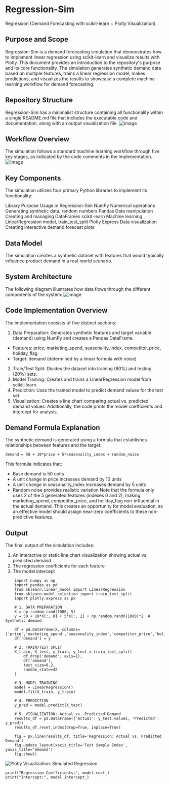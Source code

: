# Regression-Sim
Regression (Demand Forecasting with scikit-learn + Plotly Visualization)

## Purpose and Scope
Regression-Sim is a demand forecasting simulation that demonstrates how to implement linear regression using scikit-learn and visualize results with Plotly. This document provides an introduction to the repository's purpose and its core functionality. 
The simulation generates synthetic demand data based on multiple features, trains a linear regression model, makes predictions, and visualizes the results to showcase a complete machine learning workflow for demand forecasting.

## Repository Structure
Regression-Sim has a minimalist structure containing all functionality within a single README.md file that includes the executable code and documentation, along with an output visualization file.
![image](RS.png)

## Workflow Overview
The simulation follows a standard machine learning workflow through five key stages, as indicated by the code comments in the implementation.
![image](WO.png)
## Key Components
The simulation utilizes four primary Python libraries to implement its functionality:

Library	            Purpose	                Usage in Regression-Sim
NumPy	            Numerical operations	Generating synthetic data, random numbers
Pandas	            Data manipulation	    Creating and managing DataFrames
scikit-learn	    Machine learning	    LinearRegression model, train_test_split
Plotly Express	    Data visualization	    Creating interactive demand forecast plots

## Data Model
The simulation creates a synthetic dataset with features that would typically influence product demand in a real-world scenario.

## System Architecture
The following diagram illustrates how data flows through the different components of the system:
![image](SA.png)

## Code Implementation Overview
The implementation consists of five distinct sections:

1. Data Preparation: Generates synthetic features and target variable (demand) using NumPy and creates a Pandas DataFrame.
- Features: price, marketing_spend, seasonality_index, competitor_price, holiday_flag
- Target: demand (determined by a linear formula with noise)
2. Train/Test Split: Divides the dataset into training (80%) and testing (20%) sets.
3. Model Training: Creates and trains a LinearRegression model from scikit-learn.
4. Prediction: Uses the trained model to predict demand values for the test set.
5. Visualization: Creates a line chart comparing actual vs. predicted demand values.
Additionally, the code prints the model coefficients and intercept for analysis.

## Demand Formula Explanation
The synthetic demand is generated using a formula that establishes relationships between features and the target:
```
demand = 50 + 10*price + 5*seasonality_index + random_noise
```
This formula indicates that:
- Base demand is 50 units
- A unit change in price increases demand by 10 units
- A unit change in seasonality_index increases demand by 5 units
- Random noise provides realistic variation
Note that the formula only uses 2 of the 5 generated features (indexes 0 and 2), making marketing_spend, competitor_price, and holiday_flag non-influential in the actual demand. This creates an opportunity for model evaluation, as an effective model should assign near-zero coefficients to these non-predictive features.

## Output
The final output of the simulation includes:
1. An interactive or static line chart visualization showing actual vs. predicted demand
2. The regression coefficients for each feature
3. The model intercept

```
    import numpy as np
    import pandas as pd
    from sklearn.linear_model import LinearRegression
    from sklearn.model_selection import train_test_split
    import plotly.express as px
    
    # 1. DATA PREPARATION
    X = np.random.rand(1000, 5)
    y = 50 + 10*X[:, 0] + 5*X[:, 2] + np.random.randn(1000)*2  # Synthetic demand
    
    df = pd.DataFrame(X, columns=['price','marketing_spend','seasonality_index','competitor_price','holiday_flag'])
    df['demand'] = y
    
    # 2. TRAIN/TEST SPLIT
    X_train, X_test, y_train, y_test = train_test_split(
        df.drop('demand', axis=1),
        df['demand'],
        test_size=0.2,
        random_state=42
    )
    
    # 3. MODEL TRAINING
    model = LinearRegression()
    model.fit(X_train, y_train)
    
    # 4. PREDICTION
    y_pred = model.predict(X_test)
    
    # 5. VISUALIZATION: Actual vs. Predicted Demand
    results_df = pd.DataFrame({'Actual': y_test.values, 'Predicted': y_pred})
    results_df.reset_index(drop=True, inplace=True)
    
    fig = px.line(results_df, title='Regression: Actual vs. Predicted Demand')
    fig.update_layout(xaxis_title='Test Sample Index', yaxis_title='Demand')
    fig.show()
```
![Plotly Visualization: Simulated Regression](REGRESSION.png)
    
    print("Regression Coefficients:", model.coef_)
    print("Intercept:", model.intercept_)
